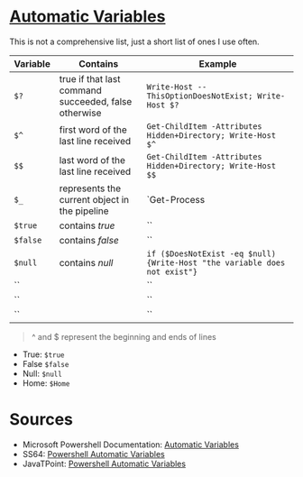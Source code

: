 # [Automatic Variables](https://docs.microsoft.com/en-us/powershell/module/microsoft.powershell.core/about/about_automatic_variables?view=powershell-7.2)

This is not a comprehensive list, just a short list of ones I use often.

| Variable | Contains | Example |
| -------- | -------- | ------- |
| `$?` | true if that last command succeeded, false otherwise | `Write-Host --ThisOptionDoesNotExist; Write-Host $?` |
| `$^` | first word of the last line received | `Get-ChildItem -Attributes Hidden+Directory; Write-Host $^` |
| `$$` | last word of the last line received | `Get-ChildItem -Attributes Hidden+Directory; Write-Host $$` |
| `$_` | represents the current object in the pipeline | `Get-Process | ForEach-Object {$_.CPU}` |
| `$true` | contains _true_ | `` |
| `$false` | contains _false_ | `` |
| `$null` | contains _null_ | `if ($DoesNotExist -eq $null) {Write-Host "the variable does not exist"}` |
| `` |  | `` |
| `` |  | `` |
| `` |  | `` |
> ^ and $ represent the beginning and ends of lines <br />
> 

- True: `$true`
- False `$false`
- Null: `$null`
- Home: `$Home`

# Sources
- Microsoft Powershell Documentation: [Automatic Variables](https://docs.microsoft.com/en-us/powershell/module/microsoft.powershell.core/about/about_automatic_variables?view=powershell-7.2)
- SS64: [Powershell Automatic Variables](https://ss64.com/ps/syntax-automatic-variables.html)
- JavaTPoint: [Powershell Automatic Variables](https://www.javatpoint.com/powershell-automatic-variables)
